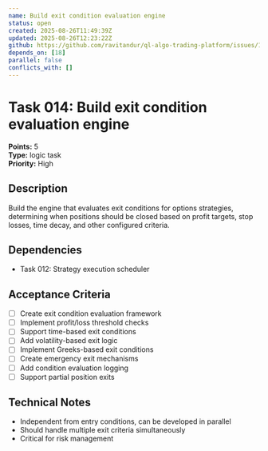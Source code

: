 ```yaml
---
name: Build exit condition evaluation engine
status: open
created: 2025-08-26T11:49:39Z
updated: 2025-08-26T12:23:22Z
github: https://github.com/ravitandur/ql-algo-trading-platform/issues/18
depends_on: [18]
parallel: false
conflicts_with: []
---
```


# Task 014: Build exit condition evaluation engine

**Points:** 5  
**Type:** logic task  
**Priority:** High

## Description
Build the engine that evaluates exit conditions for options strategies, determining when positions should be closed based on profit targets, stop losses, time decay, and other configured criteria.

## Dependencies
- Task 012: Strategy execution scheduler

## Acceptance Criteria
- [ ] Create exit condition evaluation framework
- [ ] Implement profit/loss threshold checks
- [ ] Support time-based exit conditions
- [ ] Add volatility-based exit logic
- [ ] Implement Greeks-based exit conditions
- [ ] Create emergency exit mechanisms
- [ ] Add condition evaluation logging
- [ ] Support partial position exits

## Technical Notes
- Independent from entry conditions, can be developed in parallel
- Should handle multiple exit criteria simultaneously
- Critical for risk management
